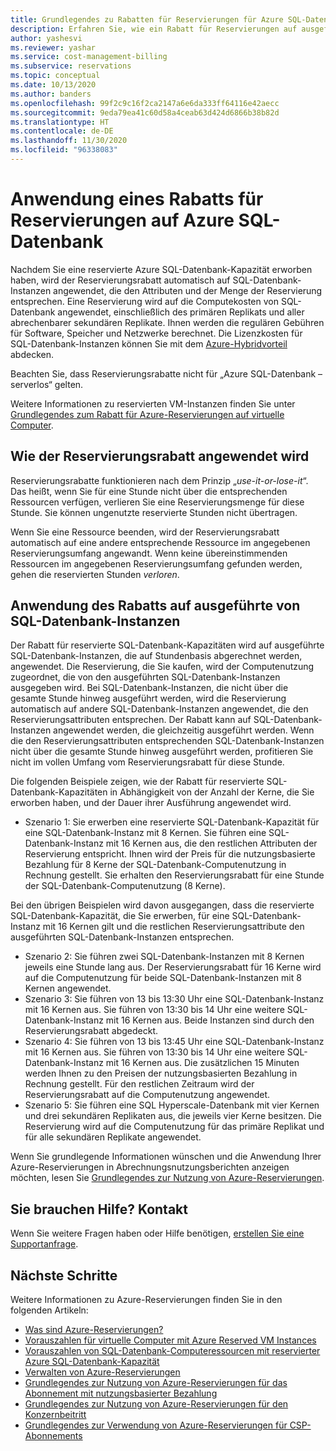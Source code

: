 ```yaml
---
title: Grundlegendes zu Rabatten für Reservierungen für Azure SQL-Datenbank | Microsoft-Dokumentation
description: Erfahren Sie, wie ein Rabatt für Reservierungen auf ausgeführte Azure SQL-Datenbank-Instanzen angewendet wird. Der Rabatt wird auf Stundenbasis auf diese Datenbanken angewendet.
author: yashesvi
ms.reviewer: yashar
ms.service: cost-management-billing
ms.subservice: reservations
ms.topic: conceptual
ms.date: 10/13/2020
ms.author: banders
ms.openlocfilehash: 99f2c9c16f2ca2147a6e6da333ff64116e42aecc
ms.sourcegitcommit: 9eda79ea41c60d58a4ceab63d424d6866b38b82d
ms.translationtype: HT
ms.contentlocale: de-DE
ms.lasthandoff: 11/30/2020
ms.locfileid: "96338083"
---
```

# <a name="how-a-reservation-discount-is-applied-to-azure-sql-database"></a>Anwendung eines Rabatts für Reservierungen auf Azure SQL-Datenbank

Nachdem Sie eine reservierte Azure SQL-Datenbank-Kapazität erworben haben, wird der Reservierungsrabatt automatisch auf SQL-Datenbank-Instanzen angewendet, die den Attributen und der Menge der Reservierung entsprechen. Eine Reservierung wird auf die Computekosten von SQL-Datenbank angewendet, einschließlich des primären Replikats und aller abrechenbarer sekundären Replikate. Ihnen werden die regulären Gebühren für Software, Speicher und Netzwerke berechnet. Die Lizenzkosten für SQL-Datenbank-Instanzen können Sie mit dem [Azure-Hybridvorteil](https://azure.microsoft.com/pricing/hybrid-benefit/) abdecken.

Beachten Sie, dass Reservierungsrabatte nicht für „Azure SQL-Datenbank – serverlos“ gelten.

Weitere Informationen zu reservierten VM-Instanzen finden Sie unter [Grundlegendes zum Rabatt für Azure-Reservierungen auf virtuelle Computer](../manage/understand-vm-reservation-charges.md).

## <a name="how-reservation-discount-is-applied"></a>Wie der Reservierungsrabatt angewendet wird

Reservierungsrabatte funktionieren nach dem Prinzip „*use-it-or-lose-it*“. Das heißt, wenn Sie für eine Stunde nicht über die entsprechenden Ressourcen verfügen, verlieren Sie eine Reservierungsmenge für diese Stunde. Sie können ungenutzte reservierte Stunden nicht übertragen.

Wenn Sie eine Ressource beenden, wird der Reservierungsrabatt automatisch auf eine andere entsprechende Ressource im angegebenen Reservierungsumfang angewandt. Wenn keine übereinstimmenden Ressourcen im angegebenen Reservierungsumfang gefunden werden, gehen die reservierten Stunden *verloren*.

## <a name="discount-applied-to-running-sql-databases"></a>Anwendung des Rabatts auf ausgeführte von SQL-Datenbank-Instanzen

Der Rabatt für reservierte SQL-Datenbank-Kapazitäten wird auf ausgeführte SQL-Datenbank-Instanzen, die auf Stundenbasis abgerechnet werden, angewendet. Die Reservierung, die Sie kaufen, wird der Computenutzung zugeordnet, die von den ausgeführten SQL-Datenbank-Instanzen ausgegeben wird. Bei SQL-Datenbank-Instanzen, die nicht über die gesamte Stunde hinweg ausgeführt werden, wird die Reservierung automatisch auf andere SQL-Datenbank-Instanzen angewendet, die den Reservierungsattributen entsprechen. Der Rabatt kann auf SQL-Datenbank-Instanzen angewendet werden, die gleichzeitig ausgeführt werden. Wenn die den Reservierungsattributen entsprechenden SQL-Datenbank-Instanzen nicht über die gesamte Stunde hinweg ausgeführt werden, profitieren Sie nicht im vollen Umfang vom Reservierungsrabatt für diese Stunde.

Die folgenden Beispiele zeigen, wie der Rabatt für reservierte SQL-Datenbank-Kapazitäten in Abhängigkeit von der Anzahl der Kerne, die Sie erworben haben, und der Dauer ihrer Ausführung angewendet wird.

- Szenario 1: Sie erwerben eine reservierte SQL-Datenbank-Kapazität für eine SQL-Datenbank-Instanz mit 8 Kernen. Sie führen eine SQL-Datenbank-Instanz mit 16 Kernen aus, die den restlichen Attributen der Reservierung entspricht. Ihnen wird der Preis für die nutzungsbasierte Bezahlung für 8 Kerne der SQL-Datenbank-Computenutzung in Rechnung gestellt. Sie erhalten den Reservierungsrabatt für eine Stunde der SQL-Datenbank-Computenutzung (8 Kerne).

Bei den übrigen Beispielen wird davon ausgegangen, dass die reservierte SQL-Datenbank-Kapazität, die Sie erwerben, für eine SQL-Datenbank-Instanz mit 16 Kernen gilt und die restlichen Reservierungsattribute den ausgeführten SQL-Datenbank-Instanzen entsprechen.

- Szenario 2: Sie führen zwei SQL-Datenbank-Instanzen mit 8 Kernen jeweils eine Stunde lang aus. Der Reservierungsrabatt für 16 Kerne wird auf die Computenutzung für beide SQL-Datenbank-Instanzen mit 8 Kernen angewendet.
- Szenario 3: Sie führen von 13 bis 13:30 Uhr eine SQL-Datenbank-Instanz mit 16 Kernen aus. Sie führen von 13:30 bis 14 Uhr eine weitere SQL-Datenbank-Instanz mit 16 Kernen aus. Beide Instanzen sind durch den Reservierungsrabatt abgedeckt.
- Szenario 4: Sie führen von 13 bis 13:45 Uhr eine SQL-Datenbank-Instanz mit 16 Kernen aus. Sie führen von 13:30 bis 14 Uhr eine weitere SQL-Datenbank-Instanz mit 16 Kernen aus. Die zusätzlichen 15 Minuten werden Ihnen zu den Preisen der nutzungsbasierten Bezahlung in Rechnung gestellt. Für den restlichen Zeitraum wird der Reservierungsrabatt auf die Computenutzung angewendet.
- Szenario 5: Sie führen eine SQL Hyperscale-Datenbank mit vier Kernen und drei sekundären Replikaten aus, die jeweils vier Kerne besitzen. Die Reservierung wird auf die Computenutzung für das primäre Replikat und für alle sekundären Replikate angewendet.

Wenn Sie grundlegende Informationen wünschen und die Anwendung Ihrer Azure-Reservierungen in Abrechnungsnutzungsberichten anzeigen möchten, lesen Sie [Grundlegendes zur Nutzung von Azure-Reservierungen](understand-reserved-instance-usage-ea.md).

## <a name="need-help-contact-us"></a>Sie brauchen Hilfe? Kontakt

Wenn Sie weitere Fragen haben oder Hilfe benötigen, [erstellen Sie eine Supportanfrage](https://go.microsoft.com/fwlink/?linkid=2083458).

## <a name="next-steps"></a>Nächste Schritte

Weitere Informationen zu Azure-Reservierungen finden Sie in den folgenden Artikeln:

- [Was sind Azure-Reservierungen?](save-compute-costs-reservations.md)
- [Vorauszahlen für virtuelle Computer mit Azure Reserved VM Instances](../../virtual-machines/prepay-reserved-vm-instances.md)
- [Vorauszahlen von SQL-Datenbank-Computeressourcen mit reservierter Azure SQL-Datenbank-Kapazität](../../azure-sql/database/reserved-capacity-overview.md)
- [Verwalten von Azure-Reservierungen](manage-reserved-vm-instance.md)
- [Grundlegendes zur Nutzung von Azure-Reservierungen für das Abonnement mit nutzungsbasierter Bezahlung](understand-reserved-instance-usage.md)
- [Grundlegendes zur Nutzung von Azure-Reservierungen für den Konzernbeitritt](understand-reserved-instance-usage-ea.md)
- [Grundlegendes zur Verwendung von Azure-Reservierungen für CSP-Abonnements](/partner-center/azure-reservations)
